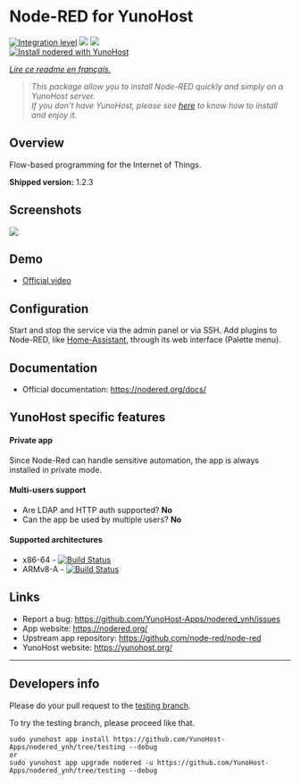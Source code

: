 # Node-RED for YunoHost

[![Integration level](https://dash.yunohost.org/integration/nodered.svg)](https://dash.yunohost.org/appci/app/nodered) ![](https://ci-apps.yunohost.org/ci/badges/nodered.status.svg) ![](https://ci-apps.yunohost.org/ci/badges/nodered.maintain.svg)  
[![Install nodered with YunoHost](https://install-app.yunohost.org/install-with-yunohost.png)](https://install-app.yunohost.org/?app=nodered)

*[Lire ce readme en français.](./README_fr.md)*

> *This package allow you to install Node-RED quickly and simply on a YunoHost server.  
If you don't have YunoHost, please see [here](https://yunohost.org/#/install) to know how to install and enjoy it.*

## Overview
Flow-based programming for the Internet of Things.

**Shipped version:** 1.2.3

## Screenshots

![](https://camo.githubusercontent.com/01ed64b01d73046a485ea82b645a3be529c64809/687474703a2f2f6e6f64657265642e6f72672f696d616765732f6e6f64652d7265642d73637265656e73686f742e706e67)

## Demo

* [Official video](https://youtu.be/vYreeoCoQPI)

## Configuration

Start and stop the service via the admin panel or via SSH.
Add plugins to Node-RED, like [Home-Assistant](https://github.com/YunoHost-Apps/homeassistant_ynh), through its web interface (Palette menu).

## Documentation

* Official documentation: https://nodered.org/docs/

## YunoHost specific features

#### Private app

Since Node-Red can handle sensitive automation, the app is always installed in private mode.

#### Multi-users support

* Are LDAP and HTTP auth supported? **No**
* Can the app be used by multiple users? **No**

#### Supported architectures

* x86-64 - [![Build Status](https://ci-apps.yunohost.org/ci/logs/nodered%20%28Apps%29.svg)](https://ci-apps.yunohost.org/ci/apps/nodered/)
* ARMv8-A - [![Build Status](https://ci-apps-arm.yunohost.org/ci/logs/nodered%20%28Apps%29.svg)](https://ci-apps-arm.yunohost.org/ci/apps/nodered/)

## Links

 * Report a bug: https://github.com/YunoHost-Apps/nodered_ynh/issues
 * App website: https://nodered.org/
 * Upstream app repository: https://github.com/node-red/node-red
 * YunoHost website: https://yunohost.org/

---

## Developers info

Please do your pull request to the [testing branch](https://github.com/YunoHost-Apps/nodered_ynh/tree/testing).

To try the testing branch, please proceed like that.
```
sudo yunohost app install https://github.com/YunoHost-Apps/nodered_ynh/tree/testing --debug
or
sudo yunohost app upgrade nodered -u https://github.com/YunoHost-Apps/nodered_ynh/tree/testing --debug
```
